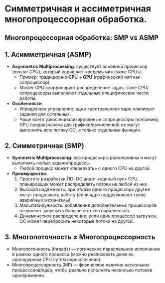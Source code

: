 # Симметричная и ассиметричная многопроцессорная обработка.

## Многопроцессорная обработка: SMP vs ASMP

## 1. Асимметричная (ASMP)
- **Asymmetric Multiprocessing**: существует основной процессор (*master CPU*), который управляет «ведомыми» (*slave CPUs*).  
  - Пример: традиционно **CPU** + **GPU** (графический чип как сопроцессор).  
  - Master CPU координирует распределение задач, slave CPU/сопроцессоры выполняют отдельные специфические части работы.
- **Особенности**:
  - Упрощённое управление: одно «центральное» ядро планирует задания для остальных.  
  - Чаще всего узкоспециализированные сопроцессоры (например, GPU предназначена для графики/вычислений) не могут выполнять всю логику ОС, а только отдельные функции.

## 2. Симметричная (SMP)
- **Symmetric Multiprocessing**: все процессоры *равноправны* и могут выполнять любые задачи/процессы.  
  - Любой процесс может «переехать» с одного CPU на другой.
- **Преимущества**:
  1. Простота разработки ПО: ОС видит «единый пул» CPU, планировщик может распределять потоки на любой из них.  
  2. Высокая надёжность: при отказе одного процессора другие могут продолжать работу (если ядро поддерживает такие аварийные механизмы).  
  3. Масштабируемость: добавление дополнительных процессоров позволяет запускать больше потоков параллельно.  
  4. Динамическое распределение: если один процессор загружен, ОС может перебросить некоторые потоки на другой.

## 3. Многопоточность ≠ Многопроцессорность
- Многопоточность (threads) — логическое параллельное исполнение в рамках одного процесса (можно реализовать даже на одноядерном CPU путём переключения).  
- Многопроцессорность (MP) — физическое наличие *нескольких* процессоров/ядер, чтобы реально исполнять несколько потоков одновременно.  
